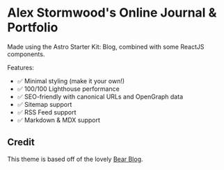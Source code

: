 # Alex Stormwood's Online Journal & Portfolio


Made using the Astro Starter Kit: Blog, combined with some ReactJS components.

Features:

- ✅ Minimal styling (make it your own!)
- ✅ 100/100 Lighthouse performance
- ✅ SEO-friendly with canonical URLs and OpenGraph data
- ✅ Sitemap support
- ✅ RSS Feed support
- ✅ Markdown & MDX support



## Credit

This theme is based off of the lovely [Bear Blog](https://github.com/HermanMartinus/bearblog/).
